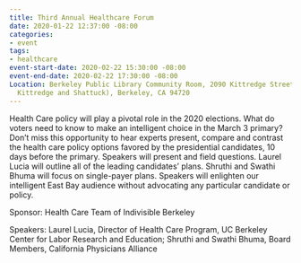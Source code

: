 ```yaml
---
title: Third Annual Healthcare Forum
date: 2020-01-22 12:37:00 -08:00
categories:
- event
tags:
- healthcare
event-start-date: 2020-02-22 15:30:00 -08:00
event-end-date: 2020-02-22 17:30:00 -08:00
Location: Berkeley Public Library Community Room, 2090 Kittredge Street (corner of
  Kittredge and Shattuck), Berkeley, CA 94720
---
```


Health Care policy will play a pivotal role in the 2020 elections. What do voters need to know to make an intelligent choice in the March 3 primary? Don’t miss this opportunity to hear experts present, compare and contrast the health care policy options favored by the presidential candidates, 10 days before the primary. Speakers will present and field questions. Laurel Lucia will outline all of the leading candidates’ plans. Shruthi and Swathi Bhuma will focus on single-payer plans. Speakers will enlighten our intelligent East Bay audience without advocating any particular candidate or policy.

Sponsor:  Health Care Team of Indivisible Berkeley

Speakers: Laurel Lucia, Director of Health Care Program, UC Berkeley Center for Labor Research and Education; Shruthi and Swathi Bhuma, Board Members, California Physicians Alliance